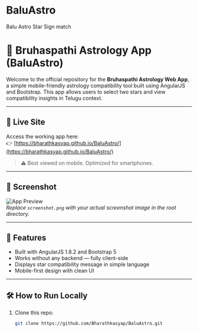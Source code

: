# BaluAstro
Balu Astro Star Sign match
# 🌟 Bruhaspathi Astrology App (BaluAstro)

Welcome to the official repository for the **Bruhaspathi Astrology Web App**, a simple mobile-friendly astrology compatibility tool built using AngularJS and Bootstrap. This app allows users to select two stars and view compatibility insights in Telugu context.

---

## 🔗 Live Site

Access the working app here:  
👉 [https://bharathkasyap.github.io/BaluAstro/](https://bharathkasyap.github.io/BaluAstro/)

> ⚠️ Best viewed on mobile. Optimized for smartphones.

---

## 📸 Screenshot

![App Preview](screenshot.png)  
*Replace `screenshot.png` with your actual screenshot image in the root directory.*

---

## 🚀 Features

- Built with AngularJS 1.8.2 and Bootstrap 5
- Works without any backend — fully client-side
- Displays star compatibility message in simple language
- Mobile-first design with clean UI

---

## 🛠️ How to Run Locally

1. Clone this repo:
   ```bash
   git clone https://github.com/Bharathkasyap/BaluAstro.git
